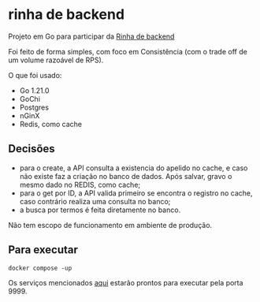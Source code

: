 # rinha de backend

Projeto em Go para participar da [Rinha de backend](https://github.com/zanfranceschi/rinha-de-backend-2023-q3/) 

Foi feito de forma simples, com foco em Consistência (com o trade off de um volume razoável de RPS).

O que foi usado:
 - Go 1.21.0
 - GoChi
 - Postgres
 - nGinX
 - Redis, como cache

 ## Decisões
  - para o create, a API consulta a existencia do apelido no cache, e caso não existe faz a criação no banco de dados. Após salvar, gravo o mesmo dado no REDIS, como cache;
  - para o get por ID, a API valida primeiro se encontra o registro no cache, caso contrário realiza uma consulta no banco;
  - a busca por termos é feita diretamente no banco.

 Não tem escopo de funcionamento em ambiente de produção. 

 ## Para executar

 ```
 docker compose -up
 ```

 Os serviços mencionados [aqui](https://github.com/zanfranceschi/rinha-de-backend-2023-q3/) estarão prontos para executar pela porta 9999.